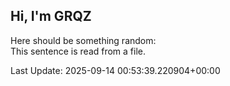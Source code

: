 ## Hi, I'm GRQZ
Here should be something random:  
This sentence is read from a file.


Last Update: 2025-09-14 00:53:39.220904+00:00

